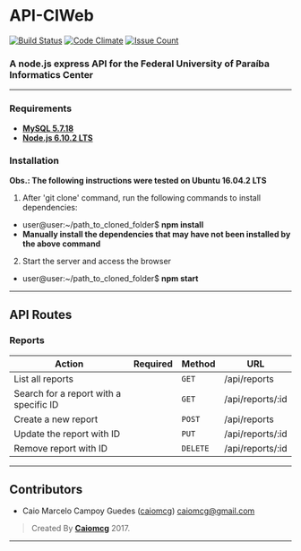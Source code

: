 # API-CIWeb

[![Build Status](https://travis-ci.org/caiomcg/API-CIWeb.svg?branch=master)](https://travis-ci.org/caiomcg/API-CIWeb)
[![Code Climate](https://codeclimate.com/github/caiomcg/API-CIWeb/badges/gpa.svg)](https://codeclimate.com/github/caiomcg/API-CIWeb)
[![Issue Count](https://codeclimate.com/github/caiomcg/API-CIWeb/badges/issue_count.svg)](https://codeclimate.com/github/caiomcg/API-CIWeb)

### A node.js express API for the Federal University of Paraíba Informatics Center

---

### Requirements ###

* **[MySQL 5.7.18](https://www.mysql.com/)**
* **[Node.js 6.10.2 LTS](http://nodejs.org/en/)**

### Installation ###

**Obs.: The following instructions were tested on Ubuntu 16.04.2 LTS**

1. After 'git clone' command, run the following commands to install dependencies:
  - user@user:~/path_to_cloned_folder$ **npm install**
  - **Manually install the dependencies that may have not been installed by the above command**
2. Start the server and access the browser
  - user@user:~/path_to_cloned_folder$ **npm start**
---

## API Routes ##

### Reports ###
|   Action                                 | Required          | Method    | URL
| -----------------------------------------|-------------------|-----------|-----------------------------------------------------
|   List all reports                       |                   |  `GET`   | /api/reports
|   Search for a report with a specific ID |                   |  `GET`    | /api/reports/:id
|   Create a new report                    |                   |  `POST`   | /api/reports
|   Update the report with ID              |                   |  `PUT`   | /api/reports/:id
|   Remove report with ID                  |                   |  `DELETE`   | /api/reports/:id

---

## Contributors

* Caio Marcelo Campoy Guedes ([caiomcg](https://github.com/caiomcg)) caiomcg@gmail.com

>Created By **[Caiomcg](http://caimcg.com)** 2017.

---

